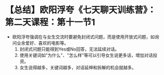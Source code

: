# 【总结】欧阳浮夸《七天聊天训练营》：第二天课程：第十一节1

-   欧阳浮夸强调在与女生交流时要避免封闭式问题，而是使用开放式问题，如询问业余爱好、喜欢的电影等。
    1.  封闭式问题只能得到Yes或No回答，无法延续对话。
    2.  使用关键词如"为什么"、"怎么样"等可以引导女生说更多话，增加对话投资。
    3.  女生说得越多，关键词越多，对话延伸和拆解的机会就越多。